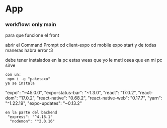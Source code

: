 # App 
### workflow: only main 

para que funcione el front
 
abrir el Command Prompt 
 cd client-expo
 cd mobile
 expo start
 y de todas maneras habra error :3

debe tener instalados en la pc estas weas que yo le meti
osea que en mi pc sirve

    con un:
     npm i -g "paketaxo"
    ya se instala 


   "expo": "~45.0.0",
    "expo-status-bar": "~1.3.0",
    "react": "17.0.2",
    "react-dom": "17.0.2",
    "react-native": "0.68.2",
    "react-native-web": "0.17.7",
    "yarn": "^1.22.19",
    "expo-updates": "~0.13.2"

    en la parte del backend
     "express": "^4.18.1"
      "nodemon": "^2.0.16"
